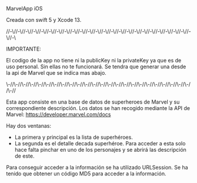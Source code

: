 MarvelApp iOS

Creada con swift 5 y Xcode 13.


//-\\//-\\//-\\//-\\//-\\//-\\//-\\//-\\//-\\//-\\//-\\//-\\//-\\//-\\//-\\//-\\//-\\//-\\//-\\//-\\//-\\//-\\//-\\//-\\//-\\

IMPORTANTE:                      

El codigo de la app no tiene ni la publicKey ni la privateKey ya que es de uso personal. Sin ellas no te funcionará.
Se tendra que generar una desde la api de Marvel que se indica mas abajo.

\\-//\\-//\\-//\\-//\\-//\\-//\\-//\\-//\\-//\\-//\\-//\\-//\\-//\\-//\\-//\\-//\\-//\\-//\\-//\\-//\\-//\\-//\\-//\\-//\\-//


Esta app consiste en una base de datos de superheroes de Marvel y su correspondiente descripción.
Los datos se han recogido mediante la API de Marvel: https://developer.marvel.com/docs

Hay dos ventanas:
 - La primera y principal es la lista de superhéroes.
 - La segunda es el detalle decada superhéroe. Para acceder a esta solo hace falta pinchar en uno de los personajes y se abrirá las descripción de este.
 
Para conseguir acceder a la información se ha utilizado URLSession.
Se ha tenido que obtener un código MD5 para acceder a la información.
